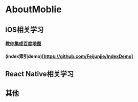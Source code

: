 # AboutMoblie
## iOS相关学习
#### [教你集成百度地图](https://github.com/Feijunjie/BaiduMapDemo)

#### (index索引demo)[https://github.com/Feijunjie/IndexDemo]



## React Native相关学习


## 其他
